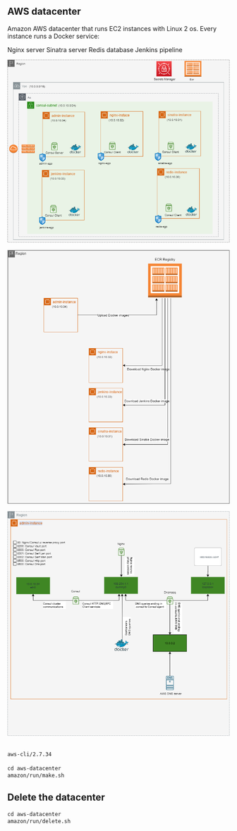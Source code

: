 


## AWS datacenter

Amazon AWS datacenter that runs EC2 instances with Linux 2 os.
Every instance runs a Docker service:

Nginx server
Sinatra server
Redis database
Jenkins pipeline


![alt text](https://github.com/maxmin13/consul-prj/blob/master/img/vpc.png)


![alt text](https://github.com/maxmin13/consul-prj/blob/master/img/ecr.png)


![alt text](https://github.com/maxmin13/consul-prj/blob/master/img/consul-admin.png)

```

aws-cli/2.7.34

cd aws-datacenter
amazon/run/make.sh

```

## Delete the datacenter

```
cd aws-datacenter
amazon/run/delete.sh

```

